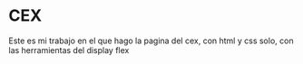 # CEX
Este es mi trabajo en el que hago la pagina del cex, con html y css solo, con las herramientas del display flex
